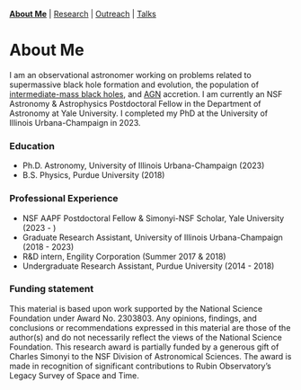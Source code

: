 [__About Me__](/about.md) | [Research](/research.md) | [Outreach](/outreach.md) | [Talks](/talks.md)

# About Me

I am an observational astronomer working on problems related to supermassive black hole formation and evolution, the population of [intermediate-mass black holes](https://en.wikipedia.org/wiki/Intermediate-mass_black_hole), and [AGN](https://en.wikipedia.org/wiki/Active_galactic_nucleus) accretion. I am currently an NSF Astronomy & Astrophysics Postdoctoral Fellow in the Department of Astronomy at Yale University. I completed my PhD at the University of Illinois Urbana-Champaign in 2023.

### Education
- Ph.D. Astronomy, University of Illinois Urbana-Champaign (2023)
- B.S. Physics, Purdue University (2018)

### Professional Experience
- NSF AAPF Postdoctoral Fellow & Simonyi-NSF Scholar, Yale University (2023 - )
- Graduate Research Assistant, University of Illinois Urbana-Champaign (2018 - 2023)
- R&D intern, Engility Corporation (Summer 2017 & 2018)
- Undergraduate Research Assistant, Purdue University (2014 - 2018)

### Funding statement
This material is based upon work supported by the National Science Foundation under Award No. 2303803. Any opinions, findings, and conclusions or recommendations expressed in this material are those of the author(s) and do not necessarily reflect the views of the National Science Foundation. This research award is partially funded by a generous gift of Charles Simonyi to the NSF Division of Astronomical Sciences.  The award is made in recognition of significant contributions to Rubin Observatory’s Legacy Survey of Space and Time.
